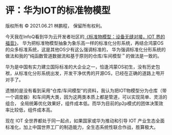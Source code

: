 # 评：华为IOT的标准物模型

版权所有 © 2021.06.21 林鹏程， 保留所有权利。

今天我在InfoQ看到华为云开发者社区的[《标准物模型：设备无缝对接，IOT 界的福音》](https://xie.infoq.cn/article/7fa7dc40d3cd1ec187ebf1c99)，
华为把标准物模型抽象为象乐高一样的标准化分形系统，再结合鸿蒙OS的众多标准系统，这是其他OS少有这么强调标准的，
华为强调标准化分形系统的做法和我的“纯函数管道数据流和基于原则的仓库/车间模型＂的做法是一致的。

华为是中国有实力建立国际标准的大企业之一，恰逢鸿蒙OS初生，没有历史包袱，从标准化分形系统出发，开发干净优秀的开源OS，已经在正确的道路上甩开对手了。

遗憾的是没有看到采用“仓库/车间模型”的资料，我认为把IOT物模型分为仓库（带一个调度器）和车间两大类，因为这两类本质上都是管道，可以实现简单、灵活的组合，
全局统筹优化效果好，组件成本低。而华为目前的p2p模式的团体决策效率比较低，组件成本高。

现在 IOT 全世界都处于同一起点，如果国家或华为推动和引导 IOT 产业生态全面标准化，加上中国世界工厂的制造能力，全生态系统性联合作战，胜算极大。



